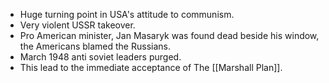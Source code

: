 - Huge turning point in USA's attitude to communism.
- Very violent USSR takeover.
- Pro American minister, Jan Masaryk was found dead beside his window, the Americans blamed the Russians.
- March 1948 anti soviet leaders purged.
- This lead to the immediate acceptance of The [[Marshall Plan]].